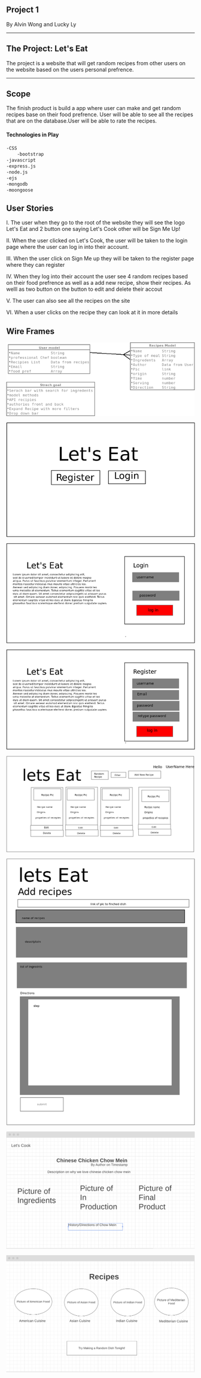 ## Project 1 
By Alvin Wong and Lucky Ly

___

## The Project: Let's Eat

The project is a website that will get random recipes from other users on the website based on the users personal prefrence.

___
## Scope 

The finish product is build a app where user can make and get random recipes base on their food prefrence. User will be able to see all the recipes that are on the database.User will be able to rate the recipes. 

#### Technologies in Play 
    -CSS 
        -bootstrap
    -javascript 
    -express.js 
    -node.js
    -ejs
    -mongodb
    -moongoose 

## User Stories 
I. The user when they go to the root of the website they will see the logo Let's Eat and 2 button one saying Let's Cook other will be Sign Me Up!

II. When the user  clicked on Let's Cook, the user will be taken to the login page where the user can log in into their account.

III. When the user  click on Sign Me up they will be taken to the register page where they can register

IV. When they log into their account the user see 4 random recipes based on their food prefrence  as well as a add new recipe, show their recipes. As welll as two button on the button to edit and delete their accout 

V. The user can also see all the recipes on the site

VI. When a user clicks on the recipe they can look at it in more details


## Wire Frames

![models](wireframes/ERBv2.png)

![homepage](wireframes/main-page.png)

![login](wireframes/login-page.png)


![register](wireframes/Register-page.png)


![user](wireframes/UserHome.png)


![add](wireframes/addRecipe.png)

![recipeindex](wireframes/index.png)

![recipeindex](wireframes/show.png)

